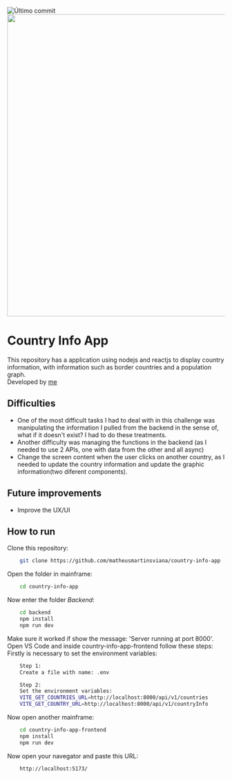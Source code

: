 ![Último commit](https://img.shields.io/github/last-commit/matheusmartinsviana/country-info-app)
<img src="https://github.com/user-attachments/assets/cc14cb52-a7a7-4ea7-aa43-2e19e85e2764" height="auto" width="700" />

# Country Info App
This repository has a application using nodejs and reactjs to display country information, with information such as border countries and a population graph. <br>
Developed by <a href="https://www.linkedin.com/in/matheusmartinsviana/" target="_blank">me</a>

## Difficulties
- One of the most difficult tasks I had to deal with in this challenge was manipulating the information I pulled from the backend in the sense of, what if it doesn't exist? I had to do these treatments. <br>
- Another difficulty was managing the functions in the backend (as I needed to use 2 APIs, one with data from the other and all async) <br>
- Change the screen content when the user clicks on another country, as I needed to update the country information and update the graphic information(two diferent components).

## Future improvements
- Improve the UX/UI <br>

## How to run

Clone this repository:
```bash
    git clone https://github.com/matheusmartinsviana/country-info-app
```

Open the folder in mainframe:
```bash
    cd country-info-app
```

Now enter the folder *Backend*:
```bash
    cd backend
    npm install
    npm run dev
```
Make sure it worked if show the message: 'Server running at port 8000'.
<br>
Open VS Code and inside country-info-app-frontend follow these steps:
Firstly is necessary to set the environment variables:
```bash
    Step 1: 
    Create a file with name: .env
```
```bash
    Step 2: 
    Set the environment variables:
    VITE_GET_COUNTRIES_URL=http://localhost:8000/api/v1/countries
    VITE_GET_COUNTRY_URL=http://localhost:8000/api/v1/countryInfo
```
Now open another mainframe:
```bash
    cd country-info-app-frontend
    npm install
    npm run dev
```

Now open your navegator and paste this URL:
```bash
    http://localhost:5173/
```
